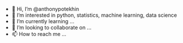 - 👋 Hi, I’m @anthonypotekhin
- 👀 I’m interested in python, statistics, machine learning, data science
- 🌱 I’m currently learning ...
- 💞️ I’m looking to collaborate on ...
- 📫 How to reach me ...

<!---
anthonypotekhin/anthonypotekhin is a ✨ special ✨ repository because its `README.md` (this file) appears on your GitHub profile.
You can click the Preview link to take a look at your changes.
--->
